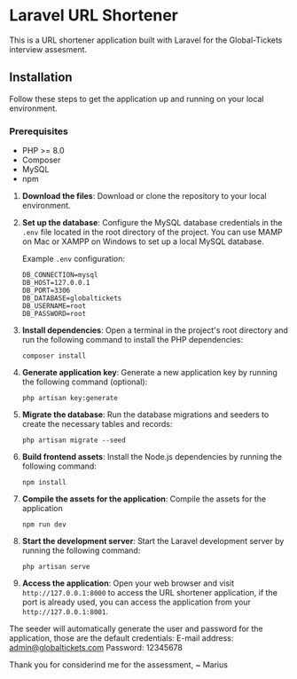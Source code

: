 # Laravel URL Shortener

This is a URL shortener application built with Laravel for the Global-Tickets interview assesment.

## Installation

Follow these steps to get the application up and running on your local environment.

### Prerequisites

- PHP >= 8.0
- Composer
- MySQL
- npm

1. **Download the files**: Download or clone the repository to your local environment.

2. **Set up the database**: Configure the MySQL database credentials in the `.env` file located in the root directory of the project. You can use MAMP on Mac or XAMPP on Windows to set up a local MySQL database.

    Example `.env` configuration:

    ```
    DB_CONNECTION=mysql
    DB_HOST=127.0.0.1
    DB_PORT=3306
    DB_DATABASE=globaltickets
    DB_USERNAME=root
    DB_PASSWORD=root
    ```

3. **Install dependencies**: Open a terminal in the project's root directory and run the following command to install the PHP dependencies:

    ```
    composer install
    ```

4. **Generate application key**: Generate a new application key by running the following command (optional):

    ```
    php artisan key:generate
    ```

5. **Migrate the database**: Run the database migrations and seeders to create the necessary tables and records:

    ```
    php artisan migrate --seed
    ```

6. **Build frontend assets**: Install the Node.js dependencies by running the following command:

    ```
    npm install
    ```

7. **Compile the assets for the application**: Compile the assets for the application

    ```
    npm run dev
    ```

8. **Start the development server**: Start the Laravel development server by running the following command:

    ```
    php artisan serve
    ```

9. **Access the application**: Open your web browser and visit `http://127.0.0.1:8000` to access the URL shortener application, if the port is already used, you can access the application from your `http://127.0.0.1:8001`.

The seeder will automatically generate the user and password for the application, those are the default credentials:
E-mail address: admin@globaltickets.com
Password: 12345678


Thank you for considerind me for the assessment,
~ Marius

